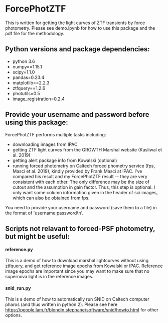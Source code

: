 # ForcePhotZTF
This is written for getting the light curves of ZTF transients by force photometry.
Please see demo.ipynb for how to use this package and the pdf file for the methodology.

## Python versions and package dependencies:
- python 3.6
- numpy==1.15.1
- scipy=1.1.0
- pandas=0.23.4
- matplotlib==2.2.3
- ztfquery==1.2.6
- photutils=0.5
- image_registration=0.2.4

## Provide your username and password before using this package:
ForcePhotZTF performs multiple tasks including:
- downloading images from IPAC
- getting ZTF light curves from the GROWTH Marshal website (Kasliwal et al. 2019)
- getting alert package info from Kowalski (optional)
- running forced photometry on Caltech forced phometry service (fps, Masci et al. 2019), kindly provided by Frank Masci at IPAC. I've compared his result and my ForcePhotZTF result -- they are very consistent with each other. The only difference may be the size of cutout and the assumption in gain factor. Thus, this step is optional. I only want some column information given in the header of sci images, which can also be obtained from fps. 

You need to provide your username and password (save them to a file) in the format of 'username:password\n'.

## Scripts not relavant to forced-PSF photometry, but might be useful:
#### reference.py 

This is a demo of how to download marshal lightcurves without using ztfquery, and get reference image epochs from Kowalski or IPAC. Reference image epochs are important since you may want to make sure that no supernova light is in the reference images.

#### snid_run.py

This is a demo of how to automatically run SNID on Caltech computer pharos (and thus written in python 2). 
Please see here https://people.lam.fr/blondin.stephane/software/snid/howto.html for other options.
